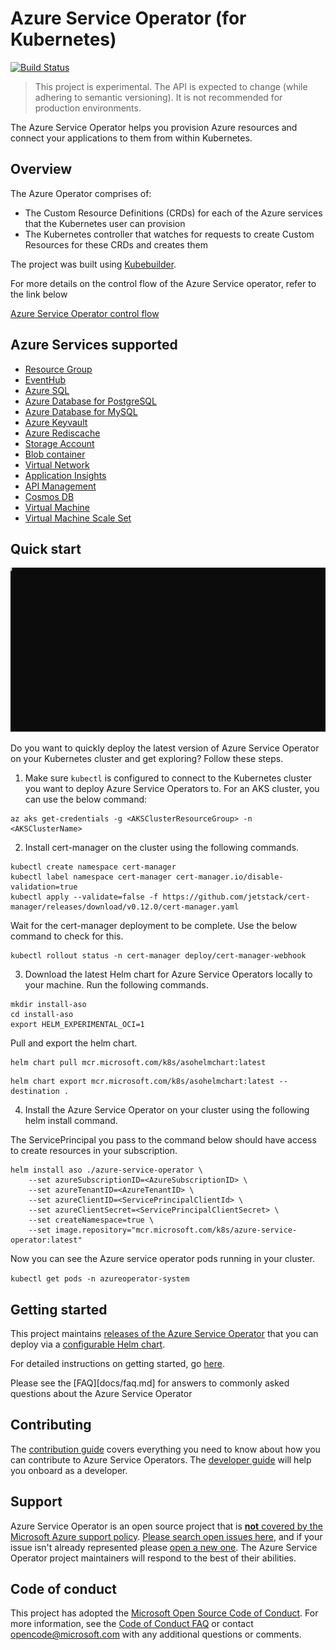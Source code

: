 # Azure Service Operator (for Kubernetes)

[![Build Status](https://dev.azure.com/azure/azure-service-operator/_apis/build/status/Azure.azure-service-operator?branchName=master)](https://dev.azure.com/azure/azure-service-operator/_build/latest?definitionId=36&branchName=master)

> This project is experimental. The API is expected to change (while adhering to semantic versioning). It is not recommended for production environments.

The Azure Service Operator helps you provision Azure resources and connect your applications to them from within Kubernetes.

## Overview

The Azure Operator comprises of:

- The Custom Resource Definitions (CRDs) for each of the Azure services that the Kubernetes user can provision
- The Kubernetes controller that watches for requests to create Custom Resources for these CRDs and creates them

The project was built using [Kubebuilder](https://book.kubebuilder.io/).

For more details on the control flow of the Azure Service operator, refer to the link below

[Azure Service Operator control flow](/docs/design/controlflow.md)

## Azure Services supported

- [Resource Group](/docs/services/resourcegroup/resourcegroup.md)
- [EventHub](/docs/services/eventhub/eventhub.md)
- [Azure SQL](/docs/services/azuresql/azuresql.md)
- [Azure Database for PostgreSQL](/docs/services/postgresql/postgresql.md)
- [Azure Database for MySQL](/docs/services/mysql/mysql.md)
- [Azure Keyvault](/docs/services/keyvault/keyvault.md)
- [Azure Rediscache](/docs/services/rediscache/rediscache.md)
- [Storage Account](/docs/services/storage/storageaccount.md)
- [Blob container](/docs/services/storage/blobcontainer.md)
- [Virtual Network](/docs/services/virtualnetwork/virtualnetwork.md)
- [Application Insights](/docs/services/appinsights/appinsights.md)
- [API Management](/docs/services/apimgmt/apimgmt.md)
- [Cosmos DB](/docs/services/cosmosdb/cosmosdb.md)
- [Virtual Machine](/docs/services/virtualmachine/virtualmachine.md)
- [Virtual Machine Scale Set](/docs/services/vmscaleset/vmscaleset.md)

## Quick start

![Deploying ASO](/docs/images/aso_deploy.svg)

Do you want to quickly deploy the latest version of Azure Service Operator on your Kubernetes cluster and get exploring? Follow these steps.

1. Make sure `kubectl` is configured to connect to the Kubernetes cluster you want to deploy Azure Service Operators to.
For an AKS cluster, you can use the below command:

```
az aks get-credentials -g <AKSClusterResourceGroup> -n <AKSClusterName>
```

2. Install cert-manager on the cluster using the following commands.

```
kubectl create namespace cert-manager
kubectl label namespace cert-manager cert-manager.io/disable-validation=true
kubectl apply --validate=false -f https://github.com/jetstack/cert-manager/releases/download/v0.12.0/cert-manager.yaml
```

Wait for the cert-manager deployment to be complete. Use the below command to check for this.

```
kubectl rollout status -n cert-manager deploy/cert-manager-webhook
```

3. Download the latest Helm chart for Azure Service Operators locally to your machine. Run the following commands.

```
mkdir install-aso
cd install-aso
export HELM_EXPERIMENTAL_OCI=1
```

Pull and export the helm chart.

```
helm chart pull mcr.microsoft.com/k8s/asohelmchart:latest
```

```
helm chart export mcr.microsoft.com/k8s/asohelmchart:latest --destination .
```

4. Install the Azure Service Operator on your cluster using the following helm install command.

The ServicePrincipal you pass to the command below should have access to create resources in your subscription.

```
helm install aso ./azure-service-operator \
    --set azureSubscriptionID=<AzureSubscriptionID> \
    --set azureTenantID=<AzureTenantID> \
    --set azureClientID=<ServicePrincipalClientId> \
    --set azureClientSecret=<ServicePrincipalClientSecret> \
    --set createNamespace=true \
    --set image.repository="mcr.microsoft.com/k8s/azure-service-operator:latest"
```

Now you can see the Azure service operator pods running in your cluster.

`kubectl get pods -n azureoperator-system`

## Getting started

This project maintains [releases of the Azure Service Operator](https://github.com/Azure/azure-service-operator/releases) that you can deploy via a [configurable Helm chart](/charts/azure-service-operator).

For detailed instructions on getting started, go [here](docs/howto/contents.md).

Please see the [FAQ][docs/faq.md] for answers to commonly asked questions about the Azure Service Operator

## Contributing

The [contribution guide][contribution-guide] covers everything you need to know about how you can contribute to Azure Service Operators. The [developer guide][developer-guide] will help you onboard as a developer.

## Support

Azure Service Operator is an open source project that is [**not** covered by the Microsoft Azure support policy](https://support.microsoft.com/en-us/help/2941892/support-for-linux-and-open-source-technology-in-azure). [Please search open issues here](https://github.com/Azure/azure-service-operator/issues), and if your issue isn't already represented please [open a new one](https://github.com/Azure/azure-service-operator/issues/new/choose). The Azure Service Operator project maintainers will respond to the best of their abilities.

## Code of conduct

This project has adopted the [Microsoft Open Source Code of Conduct](https://opensource.microsoft.com/codeofconduct/). For more information, see the [Code of Conduct FAQ](https://opensource.microsoft.com/codeofconduct/faq) or contact [opencode@microsoft.com](mailto:opencode@microsoft.com) with any additional questions or comments.

[contribution-guide]: CONTRIBUTING.md
[developer-guide]: docs/howto/contents.md
[FAQ]: docs/faq.md
